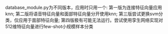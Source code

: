 database_module.py为不同版本，应用时只用一个:
第一版为连接特征向量应用knn;
第二版将语音特征向量和面部特征向量分开使用knn;
第三版尝试更换svm分类，仅应用于面部特征向量;
第四版极有可能无法运行。尝试使用孪生网络实现对512维特征向量进行few-shot小规模样本分类
